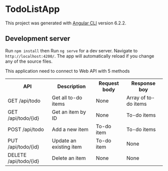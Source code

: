 # TodoListApp

This project was generated with [Angular CLI](https://github.com/angular/angular-cli) version 6.2.2.

## Development server

Run `npm install` then Run `ng serve` for a dev server. Navigate to `http://localhost:4200/`. The app will automatically reload if you change any of the source files.

This application need to connect to Web API with 5 methods

<table>
  <tr>
    <th>API</th>
    <th>Description</th>
    <th>Request body</th>
    <th>Response boy</th>
  </tr>
  <tr>
    <td>GET /api/todo</td>
    <td>Get all to-do items</td>
    <td>None</td>
    <td>Array of to-do items</td>
  </tr>
  <tr>
    <td>GET /api/todo/{id}</td>
    <td>Get an item by ID</td>
    <td>None</td>
    <td>To-do items</td>
  </tr>
  <tr>
    <td>POST /api/todo</td>
    <td>Add a new item</td>
    <td>To-do item</td>
    <td>To-do items</td>
  </tr>
  <tr>
    <td>PUT /api/todo/{id}</td>
    <td>Update an existing item</td>
    <td>To-do item</td>
    <td>None</td>
  </tr>
  <tr>
    <td>DELETE /api/todo/{id}</td>
    <td>Delete an item</td>
    <td>None</td>
    <td>None</td>
  </tr>
</table>
